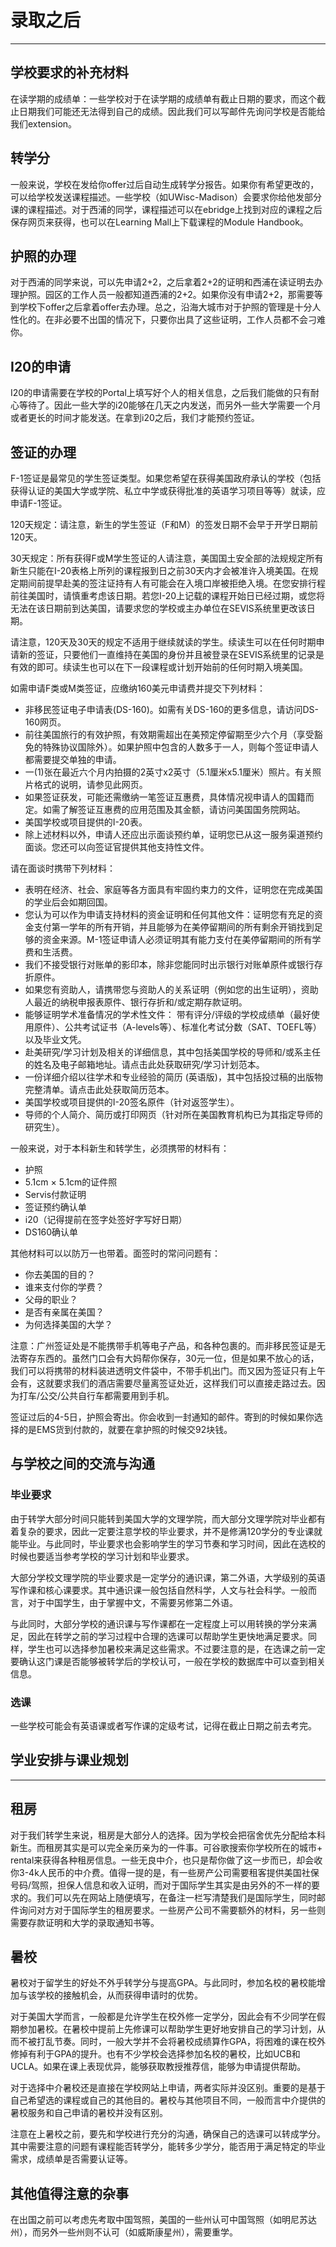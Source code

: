 # 录取之后

***

## 学校要求的补充材料

在读学期的成绩单：一些学校对于在读学期的成绩单有截止日期的要求，而这个截止日期我们可能还无法得到自己的成绩。因此我们可以写邮件先询问学校是否能给我们extension。

## 转学分

一般来说，学校在发给你offer过后自动生成转学分报告。如果你有希望更改的，可以给学校发送课程描述。一些学校（如UWisc-Madison）会要求你给他发部分课的课程描述。对于西浦的同学，课程描述可以在ebridge上找到对应的课程之后保存网页来获得，也可以在Learning Mall上下载课程的Module Handbook。

## 护照的办理

对于西浦的同学来说，可以先申请2+2，之后拿着2+2的证明和西浦在读证明去办理护照。园区的工作人员一般都知道西浦的2+2。如果你没有申请2+2，那需要等到学校下offer之后拿着offer去办理。总之，沿海大城市对于护照的管理是十分人性化的。在非必要不出国的情况下，只要你出具了这些证明，工作人员都不会刁难你。

## I20的申请

I20的申请需要在学校的Portal上填写好个人的相关信息，之后我们能做的只有耐心等待了。因此一些大学的i20能够在几天之内发送，而另外一些大学需要一个月或者更长的时间才能发送。在拿到i20之后，我们才能预约签证。

## 签证的办理

F-1签证是最常见的学生签证类型。如果您希望在获得美国政府承认的学校（包括获得认证的美国大学或学院、私立中学或获得批准的英语学习项目等等）就读，应申请F-1签证。

120天规定：请注意，新生的学生签证（F和M）的签发日期不会早于开学日期前120天。

30天规定：所有获得F或M学生签证的人请注意，美国国土安全部的法规规定所有新生只能在I-20表格上所列的课程报到日之前30天内才会被准许入境美国。在规定期间前提早赴美的签注证持有人有可能会在入境口岸被拒绝入境。在您安排行程前往美国时，请慎重考虑该日期。若您I-20上记载的课程开始日已经过期，或您将无法在该日期前到达美国，请要求您的学校或主办单位在SEVIS系统里更改该日期。

请注意，120天及30天的规定不适用于继续就读的学生。续读生可以在任何时期申请新的签证，只要他们一直维持在美国的身份并且被登录在SEVIS系统里的记录是有效的即可。续读生也可以在下一段课程或计划开始前的任何时期入境美国。

如需申请F类或M类签证，应缴纳160美元申请费并提交下列材料：

- 非移民签证电子申请表(DS-160)。如需有关DS-160的更多信息，请访问DS-160网页。
- 前往美国旅行的有效护照，有效期需超出在美预定停留期至少六个月（享受豁免的特殊协议国除外）。如果护照中包含的人数多于一人，则每个签证申请人都需要提交单独的申请。
- 一(1)张在最近六个月内拍摄的2英寸x2英寸（5.1厘米x5.1厘米）照片。有关照片格式的说明，请参见此网页。
- 如果签证获发，可能还需缴纳一笔签证互惠费，具体情况视申请人的国籍而定。如需了解签证互惠费的应用范围及其金额，请访问美国国务院网站。
- 美国学校或项目提供的I-20表。
- 除上述材料以外，申请人还应出示面谈预约单，证明您已从这一服务渠道预约面谈。您还可以向签证官提供其他支持性文件。

请在面谈时携带下列材料：

- 表明在经济、社会、家庭等各方面具有牢固约束力的文件，证明您在完成美国的学业后会如期回国。
- 您认为可以作为申请支持材料的资金证明和任何其他文件：证明您有充足的资金支付第一学年的所有开销，并且能够为在美停留期间的所有剩余开销找到足够的资金来源。M-1签证申请人必须证明其有能力支付在美停留期间的所有学费和生活费。
- 我们不接受银行对账单的影印本，除非您能同时出示银行对账单原件或银行存折原件。
- 如果您有资助人，请携带您与资助人的关系证明（例如您的出生证明），资助人最近的纳税申报表原件、银行存折和/或定期存款证明。
- 能够证明学术准备情况的学术性文件： 带有评分/评级的学校成绩单（最好使用原件）、公共考试证书（A-levels等）、标准化考试分数（SAT、TOEFL等）以及毕业文凭。
- 赴美研究/学习计划及相关的详细信息，其中包括美国学校的导师和/或系主任的姓名及电子邮箱地址。请点击此处获取研究/学习计划范本。
- 一份详细介绍以往学术和专业经验的简历 (英语版)，其中包括投过稿的出版物完整清单。请点击此处获取简历范本。
- 美国学校或项目提供的I-20签名原件（针对返签学生）。
- 导师的个人简介、简历或打印网页（针对所在美国教育机构已为其指定导师的研究生）。

一般来说，对于本科新生和转学生，必须携带的材料有：
- 护照
- 5.1cm × 5.1cm的证件照
- Servis付款证明
- 签证预约确认单
- i20（记得提前在签字处签好字写好日期）
- DS160确认单

其他材料可以以防万一也带着。面签时的常问问题有：

- 你去美国的目的？
- 谁来支付你的学费？
- 父母的职业？
- 是否有亲属在美国？
- 为何选择美国的大学？

注意：广州签证处是不能携带手机等电子产品，和各种包裹的。而非移民签证是无法寄存东西的。虽然门口会有大妈帮你保存，30元一位，但是如果不放心的话，我们可以将携带的材料装进透明文件袋中，不带手机出门。而又因为签证只有上午会有，这就要求我们的酒店需要尽量离签证处近，这样我们可以直接走路过去。因为打车/公交/公共自行车都需要用到手机。

签证过后的4-5日，护照会寄出。你会收到一封通知的邮件。寄到的时候如果你选择的是EMS货到付款的，就要在拿护照的时候交92块钱。

## 与学校之间的交流与沟通

### 毕业要求

由于转学大部分时间只能转到美国大学的文理学院，而大部分文理学院对毕业都有着复杂的要求，因此一定要注意学校的毕业要求，并不是修满120学分的专业课就能毕业。与此同时，毕业要求也会影响学生的学习节奏和学习时间，因此在选校的时候也要适当参考学校的学习计划和毕业要求。

大部分学校文理学院的毕业要求是一定学分的通识课，第二外语，大学级别的英语写作课和核心课要求。其中通识课一般包括自然科学，人文与社会科学。一般而言，对于中国学生，由于掌握中文，不需要另修第二外语。

与此同时，大部分学校的通识课与写作课都在一定程度上可以用转换的学分来满足，因此在转学之前的学习过程中合理的选课可以帮助学生更快地满足要求。同样，学生也可以选择参加暑校来满足这些需求。不过要注意的是，在选课之前一定要确认这门课是否能够被转学后的学校认可，一般在学校的数据库中可以查到相关信息。

### 选课

一些学校可能会有英语课或者写作课的定级考试，记得在截止日期之前去考完。

## 学业安排与课业规划

***

## 租房

对于我们转学生来说，租房是大部分人的选择。因为学校会把宿舍优先分配给本科新生。而租房其实是可以完全亲历亲为的一件事。可谷歌搜索你学校所在的城市+ rental来获得各种租房信息。一些无良中介，也只是帮你做了这一步而已，却会收你3-4k人民币的中介费。值得一提的是，有一些房产公司需要租客提供美国社保号码/驾照，担保人信息和收入证明，而对于国际学生其实是由另外的不一样的要求的。我们可以先在网站上随便填写，在备注一栏写清楚我们是国际学生，同时邮件询问对方对于国际学生的租房要求。一些房产公司不需要额外的材料，另一些则需要存款证明和大学的录取通知书等。

## 暑校

暑校对于留学生的好处不外乎转学分与提高GPA。与此同时，参加名校的暑校能增加与该学校的接触机会，从而获得申请时的优势。

对于美国大学而言，一般都是允许学生在校外修一定学分，因此会有不少同学在假期参加暑校。在暑校中提前上先修课可以帮助学生更好地安排自己的学习计划，从而不被打乱节奏。同时，一般大学并不会将暑校成绩算作GPA，将困难的课在校外修掉有利于GPA的提升。也有不少学校会选择参加名校的暑校，比如UCB和UCLA。如果在课上表现优异，能够获取教授推荐信，能够为申请提供帮助。

对于选择中介暑校还是直接在学校网站上申请，两者实际并没区别。重要的是基于自己希望选的课程或自己的其他目的。暑校与其他项目不同，一般而言中介提供的暑校服务和自己申请的暑校并没有区别。

注意在上暑校之前，要先和学校进行充分的沟通，确保自己的选课可以转成学分。其中需要注意的问题有课程能否转学分，能转多少学分，能否用于满足特定的毕业需求，成绩单是否需要认证等。

## 其他值得注意的杂事

在出国之前可以考虑先考取中国驾照，美国的一些州认可中国驾照（如明尼苏达州），而另外一些州则不认可（如威斯康星州），需要重学。

